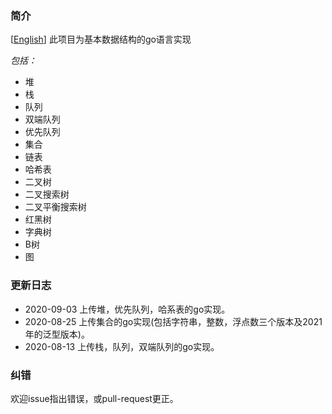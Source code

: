 ### 简介
[[English](./README.md)] 此项目为基本数据结构的go语言实现

*包括：*

* 堆
* 栈
* 队列
* 双端队列
* 优先队列
* 集合
* 链表
* 哈希表
* 二叉树
* 二叉搜索树
* 二叉平衡搜索树
* 红黑树
* 字典树
* B树
* 图

### 更新日志
* 2020-09-03 上传堆，优先队列，哈系表的go实现。
* 2020-08-25 上传集合的go实现(包括字符串，整数，浮点数三个版本及2021年的泛型版本)。
* 2020-08-13 上传栈，队列，双端队列的go实现。

### 纠错
欢迎issue指出错误，或pull-request更正。
